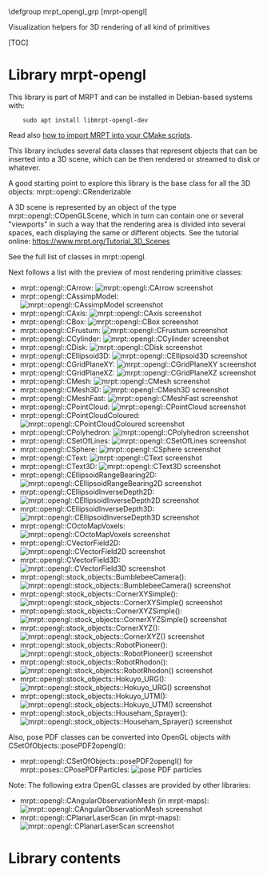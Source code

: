 \defgroup mrpt_opengl_grp [mrpt-opengl]

Visualization helpers for 3D rendering of all kind of primitives

[TOC]

# Library mrpt-opengl

This library is part of MRPT and can be installed in Debian-based systems with:

		sudo apt install libmrpt-opengl-dev

Read also [how to import MRPT into your CMake scripts](mrpt_from_cmake.html).

This library includes several data classes that represent objects that can be
inserted into a 3D scene, which can be then rendered or streamed to disk or whatever.

A good starting point to explore this library is the base class for all the
3D objects: mrpt::opengl::CRenderizable

A 3D scene is represented by an object of the type mrpt::opengl::COpenGLScene,
which in turn can contain one or several "viewports" in such a way that the
rendering area is divided into several spaces, each displaying the same or different
objects. See the tutorial online: https://www.mrpt.org/Tutorial_3D_Scenes

See the full list of classes in mrpt::opengl.

Next follows a list with the preview of most rendering primitive classes:

- mrpt::opengl::CArrow: ![mrpt::opengl::CArrow screenshot](_static/preview_CArrow.png)
- mrpt::opengl::CAssimpModel: ![mrpt::opengl::CAssimpModel screenshot](_static/preview_CAssimpModel.png)
- mrpt::opengl::CAxis: ![mrpt::opengl::CAxis screenshot](_static/preview_CAxis.png)
- mrpt::opengl::CBox: ![mrpt::opengl::CBox screenshot](_static/preview_CBox.png)
- mrpt::opengl::CFrustum: ![mrpt::opengl::CFrustum screenshot](_static/preview_CFrustum.png)
- mrpt::opengl::CCylinder: ![mrpt::opengl::CCylinder screenshot](_static/preview_CCylinder.png)
- mrpt::opengl::CDisk: ![mrpt::opengl::CDisk screenshot](_static/preview_CDisk.png)
- mrpt::opengl::CEllipsoid3D: ![mrpt::opengl::CEllipsoid3D screenshot](_static/preview_CEllipsoid.png)
- mrpt::opengl::CGridPlaneXY: ![mrpt::opengl::CGridPlaneXY screenshot](_static/preview_CGridPlaneXY.png)
- mrpt::opengl::CGridPlaneXZ: ![mrpt::opengl::CGridPlaneXZ screenshot](_static/preview_CGridPlaneXZ.png)
- mrpt::opengl::CMesh: ![mrpt::opengl::CMesh screenshot](_static/preview_CMesh.png)
- mrpt::opengl::CMesh3D: ![mrpt::opengl::CMesh3D screenshot](_static/preview_CMesh3D.png)
- mrpt::opengl::CMeshFast: ![mrpt::opengl::CMeshFast screenshot](_static/preview_CMeshFast.png)
- mrpt::opengl::CPointCloud: ![mrpt::opengl::CPointCloud screenshot](_static/preview_CPointCloud.png)
- mrpt::opengl::CPointCloudColoured: ![mrpt::opengl::CPointCloudColoured screenshot](_static/preview_CPointCloudColoured.png)
- mrpt::opengl::CPolyhedron: ![mrpt::opengl::CPolyhedron screenshot](_static/preview_CPolyhedron.png)
- mrpt::opengl::CSetOfLines: ![mrpt::opengl::CSetOfLines screenshot](_static/preview_CSetOfLines.png)
- mrpt::opengl::CSphere: ![mrpt::opengl::CSphere screenshot](_static/preview_CSphere.png)
- mrpt::opengl::CText: ![mrpt::opengl::CText screenshot](_static/preview_CText.png)
- mrpt::opengl::CText3D: ![mrpt::opengl::CText3D screenshot](_static/CText3D.png)
- mrpt::opengl::CEllipsoidRangeBearing2D: ![mrpt::opengl::CEllipsoidRangeBearing2D screenshot](_static/preview_CEllipsoidRangeBearing2D.png)
- mrpt::opengl::CEllipsoidInverseDepth2D: ![mrpt::opengl::CEllipsoidInverseDepth2D screenshot](_static/preview_CEllipsoidInverseDepth2D.png)
- mrpt::opengl::CEllipsoidInverseDepth3D: ![mrpt::opengl::CEllipsoidInverseDepth3D screenshot](_static/preview_CEllipsoidInverseDepth3D.png)
- mrpt::opengl::COctoMapVoxels: ![mrpt::opengl::COctoMapVoxels screenshot](_static/preview_COctoMapVoxels.png)
- mrpt::opengl::CVectorField2D: ![mrpt::opengl::CVectorField2D screenshot](_static/preview_CVectorField2D.png)
- mrpt::opengl::CVectorField3D: ![mrpt::opengl::CVectorField3D screenshot](_static/preview_CVectorField3D.png)
- mrpt::opengl::stock_objects::BumblebeeCamera(): ![mrpt::opengl::stock_objects::BumblebeeCamera() screenshot](_static/preview_stock_objects_BumblebeeCamera.png)
- mrpt::opengl::stock_objects::CornerXYSimple(): ![mrpt::opengl::stock_objects::CornerXYSimple() screenshot](_static/preview_stock_objects_CornerXYSimple.png)
- mrpt::opengl::stock_objects::CornerXYZSimple(): ![mrpt::opengl::stock_objects::CornerXYZSimple() screenshot](_static/preview_stock_objects_CornerXYSimple.png)
- mrpt::opengl::stock_objects::CornerXYZ(): ![mrpt::opengl::stock_objects::CornerXYZ() screenshot](_static/preview_stock_objects_CornerXYZ.png)
- mrpt::opengl::stock_objects::RobotPioneer(): ![mrpt::opengl::stock_objects::RobotPioneer() screenshot](_static/preview_stock_objects_RobotPioneer.png)
- mrpt::opengl::stock_objects::RobotRhodon(): ![mrpt::opengl::stock_objects::RobotRhodon() screenshot](_static/preview_stock_objects_RobotRhodon.png)
- mrpt::opengl::stock_objects::Hokuyo_URG(): ![mrpt::opengl::stock_objects::Hokuyo_URG() screenshot](_static/preview_stock_objects_Hokuyo_URG.png)
- mrpt::opengl::stock_objects::Hokuyo_UTM(): ![mrpt::opengl::stock_objects::Hokuyo_UTM() screenshot](_static/preview_stock_objects_Hokuyo_UTM.png)
- mrpt::opengl::stock_objects::Househam_Sprayer(): ![mrpt::opengl::stock_objects::Househam_Sprayer() screenshot](_static/preview_stock_objects_Househam_Sprayer.png)
 
Also, pose PDF classes can be converted into OpenGL objects with CSetOfObjects::posePDF2opengl():
- mrpt::opengl::CSetOfObjects::posePDF2opengl() for mrpt::poses::CPosePDFParticles: ![pose PDF particles](_static/preview_CPosePDFParticles_as_opengl.png)

Note: The following extra OpenGL classes are provided by other libraries:
- mrpt::opengl::CAngularObservationMesh (in mrpt-maps): ![mrpt::opengl::CAngularObservationMesh screenshot](_static/preview_CAngularObservationMesh.png)
- mrpt::opengl::CPlanarLaserScan (in mrpt-maps):  ![mrpt::opengl::CPlanarLaserScan screenshot](_static/preview_CPlanarLaserScan.png)

# Library contents
